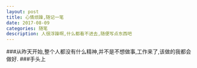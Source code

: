 ```yaml
---
layout: post
title: 心情烦躁,随记一笔
date: 2017-08-09
categories: 随笔
description: 人很浮躁啊,什么都看不进去,随便写点东西吧
---
```


   ###从昨天开始,整个人都没有什么精神,并不是不想做事,工作来了,该做的我都会做好.
   ###手头上
